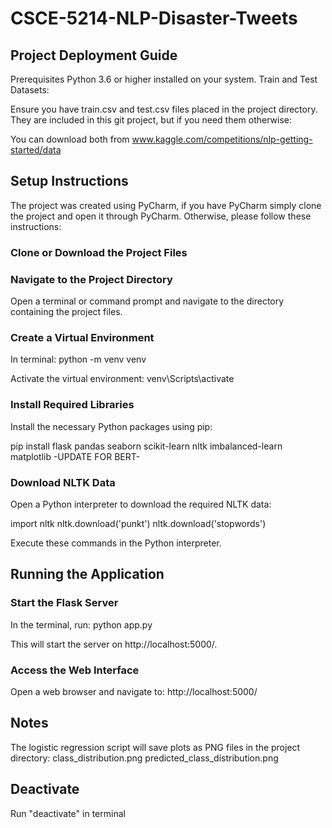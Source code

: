 # CSCE-5214-NLP-Disaster-Tweets

## Project Deployment Guide

Prerequisites
Python 3.6 or higher installed on your system.
Train and Test Datasets: 

Ensure you have train.csv and test.csv files placed in the project directory.
They are included in this git project, but if you need them otherwise:

You can download both from www.kaggle.com/competitions/nlp-getting-started/data

## Setup Instructions

The project was created using PyCharm, if you have PyCharm simply clone the project and open it through PyCharm.
Otherwise, please follow these instructions:

### Clone or Download the Project Files

### Navigate to the Project Directory

Open a terminal or command prompt and navigate to the directory containing the project files.

### Create a Virtual Environment

In terminal:
python -m venv venv

Activate the virtual environment:
venv\Scripts\activate

### Install Required Libraries

Install the necessary Python packages using pip:

pip install flask pandas seaborn scikit-learn nltk imbalanced-learn matplotlib -UPDATE FOR BERT-

### Download NLTK Data

Open a Python interpreter to download the required NLTK data:

import nltk
nltk.download('punkt')
nltk.download('stopwords')

Execute these commands in the Python interpreter.


## Running the Application
### Start the Flask Server

In the terminal, run: python app.py

This will start the server on http://localhost:5000/.

### Access the Web Interface

Open a web browser and navigate to:
http://localhost:5000/

## Notes
The logistic regression script will save plots as PNG files in the project directory:
class_distribution.png
predicted_class_distribution.png

## Deactivate
Run "deactivate" in terminal